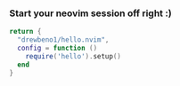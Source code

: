 ### Start your neovim session off right :) 

```lua
return {
  "drewbeno1/hello.nvim",
  config = function ()
    require('hello').setup()
  end
}
```
